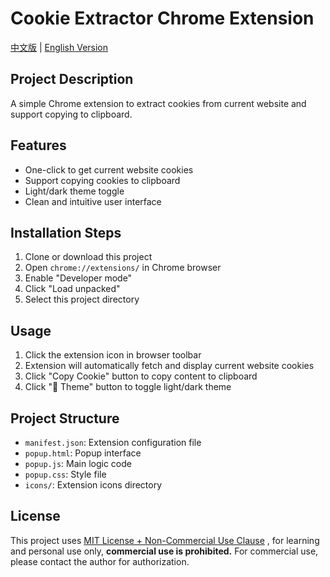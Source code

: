 # Cookie Extractor Chrome Extension

[中文版](README.md) | [English Version](README_EN.md)


## Project Description
A simple Chrome extension to extract cookies from current website and support copying to clipboard.

## Features
- One-click to get current website cookies
- Support copying cookies to clipboard
- Light/dark theme toggle
- Clean and intuitive user interface

## Installation Steps
1. Clone or download this project
2. Open `chrome://extensions/` in Chrome browser
3. Enable "Developer mode"
4. Click "Load unpacked"
5. Select this project directory

## Usage
1. Click the extension icon in browser toolbar
2. Extension will automatically fetch and display current website cookies
3. Click "Copy Cookie" button to copy content to clipboard
4. Click "🎨 Theme" button to toggle light/dark theme

## Project Structure
- `manifest.json`: Extension configuration file
- `popup.html`: Popup interface
- `popup.js`: Main logic code
- `popup.css`: Style file
- `icons/`: Extension icons directory

## License
This project uses [MIT License + Non-Commercial Use Clause](LICENSE) , for learning and personal use only, **commercial use is prohibited.** For commercial use, please contact the author for authorization.